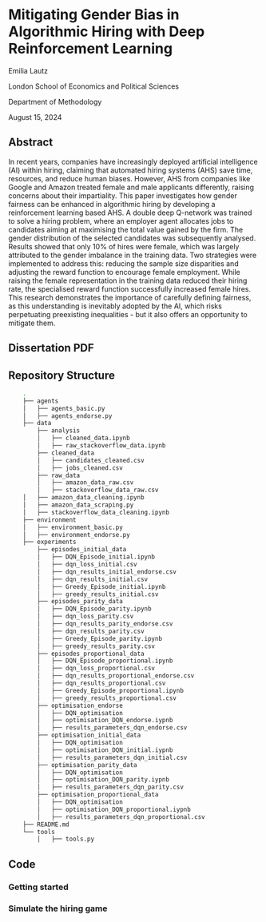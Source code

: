 # Mitigating Gender Bias in Algorithmic Hiring with Deep Reinforcement Learning

Emilia Lautz

London School of Economics and Political Sciences 

Department of Methodology

August 15, 2024

## Abstract

In recent years, companies have increasingly deployed artificial intelligence (AI) within hiring, claiming that automated hiring systems (AHS) save time, resources, and reduce human biases. However, AHS from companies like Google and Amazon treated female and male applicants differently, raising concerns about their impartiality. This paper investigates how gender fairness can be enhanced in algorithmic hiring by developing a reinforcement learning based AHS. A double deep Q-network was trained to solve a hiring problem, where an employer agent allocates jobs to candidates aiming at maximising the total value gained by the firm. The gender distribution of the selected candidates was subsequently analysed. Results showed that only 10% of hires were female, which was largely attributed to the gender imbalance in the training data. Two strategies were implemented to address this: reducing the sample size disparities and adjusting the reward function to encourage female employment. While raising the female representation in the training data reduced their hiring rate, the specialised reward function successfully increased female hires. This research demonstrates the importance of carefully defining fairness, as this understanding is inevitably adopted by the AI, which risks perpetuating preexisting inequalities - but it also offers an opportunity to mitigate them.

## Dissertation PDF

## Repository Structure

```bash
    .
    ├── agents
    │   ├── agents_basic.py
    │   ├── agents_endorse.py
    ├── data 
        ├── analysis
        │   ├── cleaned_data.ipynb
        │   ├── raw_stackoverflow_data.ipynb
        ├── cleaned_data
        │   ├── candidates_cleaned.csv
        │   ├── jobs_cleaned.csv
        ├── raw_data
        │   ├── amazon_data_raw.csv
        │   ├── stackoverflow_data_raw.csv
    │   ├── amazon_data_cleaning.ipynb
    │   ├── amazon_data_scraping.py
    │   ├── stackoverflow_data_cleaning.ipynb
    ├── environment
    │   ├── environment_basic.py
    │   ├── environment_endorse.py
    ├── experiments
        ├── episodes_initial_data
        │   ├── DQN_Episode_initial.ipynb
        │   ├── dqn_loss_initial.csv
        │   ├── dqn_results_initial_endorse.csv
        │   ├── dqn_results_initial.csv
        │   ├── Greedy_Episode_initial.ipynb
        │   ├── greedy_results_initial.csv
        ├── episodes_parity_data
        │   ├── DQN_Episode_parity.ipynb
        │   ├── dqn_loss_parity.csv
        │   ├── dqn_results_parity_endorse.csv
        │   ├── dqn_results_parity.csv
        │   ├── Greedy_Episode_parity.ipynb
        │   ├── greedy_results_parity.csv
        ├── episodes_proportional_data
        │   ├── DQN_Episode_proportional.ipynb
        │   ├── dqn_loss_proportional.csv
        │   ├── dqn_results_proportional_endorse.csv
        │   ├── dqn_results_proportional.csv
        │   ├── Greedy_Episode_proportional.ipynb
        │   ├── greedy_results_proportional.csv
        ├── optimisation_endorse
        │   ├── DQN_optimisation
        │   ├── optimisation_DQN_endorse.iypnb
        │   ├── results_parameters_dqn_endorse.csv
        ├── optimisation_initial_data
        │   ├── DQN_optimisation
        │   ├── optimisation_DQN_initial.iypnb
        │   ├── results_parameters_dqn_initial.csv
        ├── optimisation_parity_data
        │   ├── DQN_optimisation
        │   ├── optimisation_DQN_parity.iypnb
        │   ├── results_parameters_dqn_parity.csv
        ├── optimisation_proportional_data
        │   ├── DQN_optimisation
        │   ├── optimisation_DQN_proportional.iypnb
        │   ├── results_parameters_dqn_proportional.csv
    ├── README.md
    └── tools
        │   ├── tools.py
```

## Code 

### Getting started


### Simulate the hiring game
